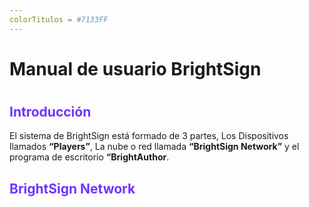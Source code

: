 ```yaml
---
colorTitulos = #7133FF
---
```


<h1>Manual de usuario BrightSign <h1/>

## <font color="#7133FF">Introducción</font>


El sistema de BrightSign está formado de 3 partes, Los Dispositivos llamados **“Players”**, La nube o red llamada **“BrightSign Network”** y el programa de escritorio **“BrightAuthor**.

## <font color="#7133FF">BrightSign Network</font>

